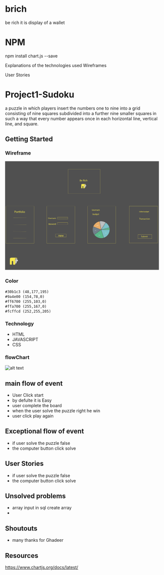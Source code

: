# brich
be rich it is display of a wallet 



# NPM 
npm install chart.js --save


Explanations of the technologies used
Wireframes

User Stories


# Project1-Sudoku

a puzzle in which players insert the numbers one to nine into a grid consisting of nine squares subdivided into a further nine smaller squares in such a way that every number appears once in each horizontal line, vertical line, and square.



## Getting Started


### Wireframe 

![alt text](/public/images/berich.jpg)
### Color
	#30b1c3	(48,177,195)
    #9a4e00	(154,78,0)
    #ff6700	(255,103,0)
    #ffa700	(255,167,0)
    #fcffcd	(252,255,205)

### Technology

* HTML
* JAVASCRIPT
* CSS


### flowChart
![alt text](images/flowchart.png)

## main flow of event
* User Click start
* by defulte it is Easy 
* user complete the board
* when the user solve the puzzle right he win
* user click play again 

## Exceptional flow of event
* if user solve the puzzle false
* the computer button click solve

## User Stories
* if user solve the puzzle false
* the computer button click solve
## Unsolved problems
* array input in sql create array
* 

## Shoutouts
* many thanks for Ghadeer

## Resources
https://www.chartjs.org/docs/latest/




